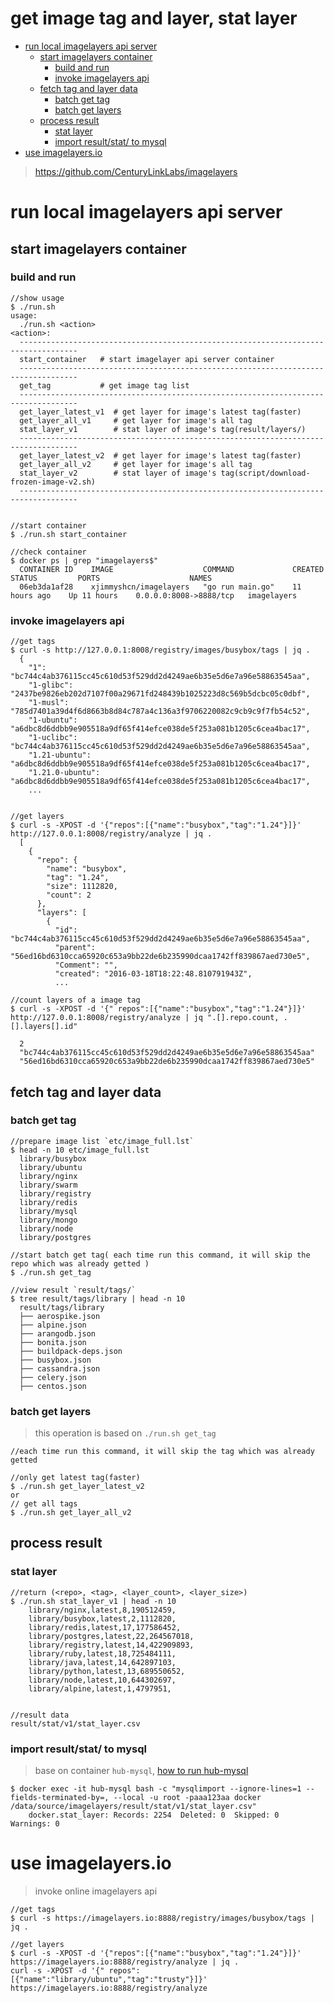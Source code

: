 get image tag and layer, stat layer
===========================


<!-- TOC depthFrom:1 depthTo:6 withLinks:1 updateOnSave:1 orderedList:0 -->

- [run local imagelayers api server](#run-local-imagelayers-api-server)
	- [start imagelayers container](#start-imagelayers-container)
		- [build and run](#build-and-run)
		- [invoke imagelayers api](#invoke-imagelayers-api)
	- [fetch tag and layer data](#fetch-tag-and-layer-data)
		- [batch get tag](#batch-get-tag)
		- [batch get layers](#batch-get-layers)
	- [process result](#process-result)
		- [stat layer](#stat-layer)
		- [import result/stat/ to mysql](#import-resultstat-to-mysql)
- [use imagelayers.io](#use-imagelayersio)

<!-- /TOC -->

> https://github.com/CenturyLinkLabs/imagelayers


# run local imagelayers api server

## start imagelayers container

### build and run
```
//show usage
$ ./run.sh
usage:
  ./run.sh <action>
<action>:
  -----------------------------------------------------------------------------------
  start_container   # start imagelayer api server container
  -----------------------------------------------------------------------------------
  get_tag           # get image tag list
  -----------------------------------------------------------------------------------
  get_layer_latest_v1  # get layer for image's latest tag(faster)
  get_layer_all_v1     # get layer for image's all tag
  stat_layer_v1        # stat layer of image's tag(result/layers/)
  -----------------------------------------------------------------------------------
  get_layer_latest_v2  # get layer for image's latest tag(faster)
  get_layer_all_v2     # get layer for image's all tag
  stat_layer_v2        # stat layer of image's tag(script/download-frozen-image-v2.sh)
  -----------------------------------------------------------------------------------


//start container
$ ./run.sh start_container

//check container
$ docker ps | grep "imagelayers$"
  CONTAINER ID    IMAGE                    COMMAND             CREATED         STATUS         PORTS                    NAMES
  06eb3da1af28    xjimmyshcn/imagelayers   "go run main.go"    11 hours ago    Up 11 hours    0.0.0.0:8008->8888/tcp   imagelayers
```

### invoke imagelayers api
```
//get tags
$ curl -s http://127.0.0.1:8008/registry/images/busybox/tags | jq .
  {
    "1": "bc744c4ab376115cc45c610d53f529dd2d4249ae6b35e5d6e7a96e58863545aa",
    "1-glibc": "2437be9826eb202d7107f00a29671fd248439b1025223d8c569b5dcbc05c0dbf",
    "1-musl": "785d7401a39d4f6d8663b8d84c787a4c136a3f9706220082c9cb9c9f7fb54c52",
    "1-ubuntu": "a6dbc8d6ddbb9e905518a9df65f414efce038de5f253a081b1205c6cea4bac17",
    "1-uclibc": "bc744c4ab376115cc45c610d53f529dd2d4249ae6b35e5d6e7a96e58863545aa",
    "1.21-ubuntu": "a6dbc8d6ddbb9e905518a9df65f414efce038de5f253a081b1205c6cea4bac17",
    "1.21.0-ubuntu": "a6dbc8d6ddbb9e905518a9df65f414efce038de5f253a081b1205c6cea4bac17",
    ...


//get layers
$ curl -s -XPOST -d '{"repos":[{"name":"busybox","tag":"1.24"}]}' http://127.0.0.1:8008/registry/analyze | jq .
  [
    {
      "repo": {
        "name": "busybox",
        "tag": "1.24",
        "size": 1112820,
        "count": 2
      },
      "layers": [
        {
          "id": "bc744c4ab376115cc45c610d53f529dd2d4249ae6b35e5d6e7a96e58863545aa",
          "parent": "56ed16bd6310cca65920c653a9bb22de6b235990dcaa1742ff839867aed730e5",
          "Comment": "",
          "created": "2016-03-18T18:22:48.810791943Z",
          ...

//count layers of a image tag
$ curl -s -XPOST -d '{" repos":[{"name":"busybox","tag":"1.24"}]}' http://127.0.0.1:8008/registry/analyze | jq ".[].repo.count, .[].layers[].id"

  2
  "bc744c4ab376115cc45c610d53f529dd2d4249ae6b35e5d6e7a96e58863545aa"
  "56ed16bd6310cca65920c653a9bb22de6b235990dcaa1742ff839867aed730e5"
```
## fetch tag and layer data

### batch get tag
```
//prepare image list `etc/image_full.lst`
$ head -n 10 etc/image_full.lst
  library/busybox
  library/ubuntu
  library/nginx
  library/swarm
  library/registry
  library/redis
  library/mysql
  library/mongo
  library/node
  library/postgres

//start batch get tag( each time run this command, it will skip the repo which was already getted )
$ ./run.sh get_tag

//view result `result/tags/`
$ tree result/tags/library | head -n 10
  result/tags/library
  ├── aerospike.json
  ├── alpine.json
  ├── arangodb.json
  ├── bonita.json
  ├── buildpack-deps.json
  ├── busybox.json
  ├── cassandra.json
  ├── celery.json
  ├── centos.json

```

### batch get layers

> this operation is based on `./run.sh get_tag`

```
//each time run this command, it will skip the tag which was already getted

//only get latest tag(faster)
$ ./run.sh get_layer_latest_v2
or
// get all tags
$ ./run.sh get_layer_all_v2
```

## process result

### stat layer
```
//return (<repo>, <tag>, <layer_count>, <layer_size>)
$ ./run.sh stat_layer_v1 | head -n 10
	library/nginx,latest,8,190512459,
	library/busybox,latest,2,1112820,
	library/redis,latest,17,177586452,
	library/postgres,latest,22,264567018,
	library/registry,latest,14,422909893,
	library/ruby,latest,18,725484111,
	library/java,latest,14,642897103,
	library/python,latest,13,689550652,
	library/node,latest,10,644302697,
	library/alpine,latest,1,4797951,


//result data
result/stat/v1/stat_layer.csv
```

### import result/stat/ to mysql

> base on container `hub-mysql`, [how to run hub-mysql](doc/process_data.md#start-container-hub-mysql-and-hub-phpmyadmin)

```
$ docker exec -it hub-mysql bash -c "mysqlimport --ignore-lines=1 --fields-terminated-by=, --local -u root -paaa123aa docker /data/source/imagelayers/result/stat/v1/stat_layer.csv"
    docker.stat_layer: Records: 2254  Deleted: 0  Skipped: 0  Warnings: 0
```

# use imagelayers.io

> invoke online imagelayers api

```
//get tags
$ curl -s https://imagelayers.io:8888/registry/images/busybox/tags | jq .

//get layers
$ curl -s -XPOST -d '{"repos":[{"name":"busybox","tag":"1.24"}]}' https://imagelayers.io:8888/registry/analyze | jq .
curl -s -XPOST -d '{" repos":[{"name":"library/ubuntu","tag":"trusty"}]}' https://imagelayers.io:8888/registry/analyze  
```
